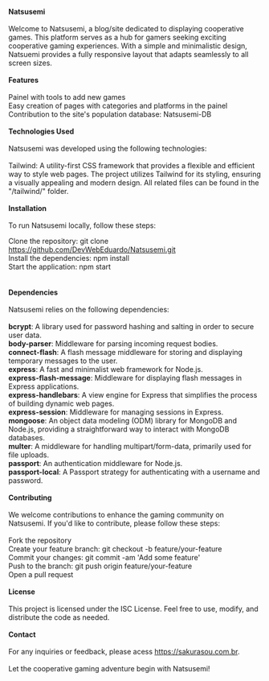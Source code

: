 **Natsusemi**
<br><br>
Welcome to Natsusemi, a blog/site dedicated to displaying cooperative games. This platform serves as a hub for gamers seeking exciting cooperative gaming experiences. With a simple and minimalistic design, Natsuemi provides a fully responsive layout that adapts seamlessly to all screen sizes.
<br><br>
**Features**
<br><br>
Painel with tools to add new games<br>
Easy creation of pages with categories and platforms in the painel<br>
Contribution to the site's population database: Natsusemi-DB
<br><br>
**Technologies Used**
<br><br>
Natsusemi was developed using the following technologies:
<br><br>
Tailwind: A utility-first CSS framework that provides a flexible and efficient way to style web pages. The project utilizes Tailwind for its styling, ensuring a visually appealing and modern design. All related files can be found in the "/tailwind/" folder.
<br><br>
**Installation**
<br><br>
To run Natsusemi locally, follow these steps:

Clone the repository: git clone https://github.com/DevWebEduardo/Natsusemi.git<br>
Install the dependencies: npm install<br>
Start the application: npm start<br>
<br><br>
**Dependencies**
<br><br>
Natsusemi relies on the following dependencies:
<br><br>
**bcrypt**: A library used for password hashing and salting in order to secure user data.<br>
**body-parser**: Middleware for parsing incoming request bodies.<br>
**connect-flash**: A flash message middleware for storing and displaying temporary messages to the user.<br>
**express**: A fast and minimalist web framework for Node.js.<br>
**express-flash-message**: Middleware for displaying flash messages in Express applications.<br>
**express-handlebars**: A view engine for Express that simplifies the process of building dynamic web pages.<br>
**express-session**: Middleware for managing sessions in Express.<br>
**mongoose**: An object data modeling (ODM) library for MongoDB and Node.js, providing a straightforward way to interact with MongoDB databases.<br>
**multer**: A middleware for handling multipart/form-data, primarily used for file uploads.<br>
**passport**: An authentication middleware for Node.js.<br>
**passport-local**: A Passport strategy for authenticating with a username and password.
<br><br>
**Contributing**
<br><br>
We welcome contributions to enhance the gaming community on Natsusemi. If you'd like to contribute, please follow these steps:
<br><br>
Fork the repository<br>
Create your feature branch: git checkout -b feature/your-feature<br>
Commit your changes: git commit -am 'Add some feature'<br>
Push to the branch: git push origin feature/your-feature<br>
Open a pull request
<br><br>
**License**
<br><br>
This project is licensed under the ISC License. Feel free to use, modify, and distribute the code as needed.
<br><br>
**Contact**
<br><br>
For any inquiries or feedback, please acess https://sakurasou.com.br.
<br><br>
Let the cooperative gaming adventure begin with Natsusemi!
